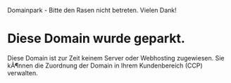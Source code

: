 Domainpark - Bitte den Rasen nicht betreten. Vielen Dank!




Diese Domain wurde geparkt.
===========================

Diese Domain ist zur Zeit keinem Server oder Webhosting zugewiesen. Sie kÃ¶nnen die Zuordnung der Domain in Ihrem Kundenbereich (CCP) verwalten.